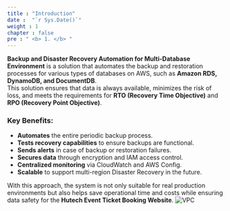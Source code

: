 ```yaml
---
title : "Introduction"
date :  "`r Sys.Date()`" 
weight : 1 
chapter : false
pre : " <b> 1. </b> "
---
```


**Backup and Disaster Recovery Automation for Multi-Database Environment** is a solution that automates the backup and restoration processes for various types of databases on AWS, such as **Amazon RDS, DynamoDB, and DocumentDB**.  
This solution ensures that data is always available, minimizes the risk of loss, and meets the requirements for **RTO (Recovery Time Objective)** and **RPO (Recovery Point Objective)**.

### Key Benefits:
- **Automates** the entire periodic backup process.
- **Tests recovery capabilities** to ensure backups are functional.
- **Sends alerts** in case of backup or restoration failures.
- **Secures data** through encryption and IAM access control.
- **Centralized monitoring** via CloudWatch and AWS Config.
- **Scalable** to support multi-region Disaster Recovery in the future.

With this approach, the system is not only suitable for real production environments but also helps save operational time and costs while ensuring data safety for the **Hutech Event Ticket Booking Website**.
![VPC](/images/2.prerequisite/anhdiagram.png)